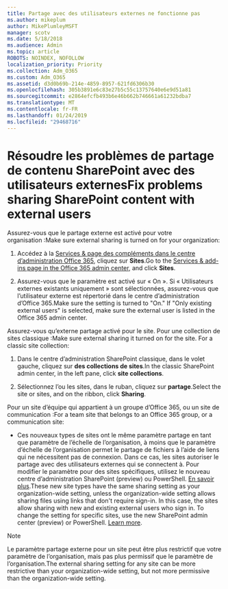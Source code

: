 ```yaml
---
title: Partage avec des utilisateurs externes ne fonctionne pas
ms.author: mikeplum
author: MikePlumleyMSFT
manager: scotv
ms.date: 5/18/2018
ms.audience: Admin
ms.topic: article
ROBOTS: NOINDEX, NOFOLLOW
localization_priority: Priority
ms.collection: Adm_O365
ms.custom: Adm_O365
ms.assetid: d3d0b69b-214e-4859-8957-621fd6306b30
ms.openlocfilehash: 305b3891e6c83e27b5c55c13757640e6e9d51a81
ms.sourcegitcommit: e2864efcfb493b6e46b662b746661a61232bdba7
ms.translationtype: MT
ms.contentlocale: fr-FR
ms.lasthandoff: 01/24/2019
ms.locfileid: "29468716"
---
```

# <a name="fix-problems-sharing-sharepoint-content-with-external-users"></a><span data-ttu-id="8e810-102">Résoudre les problèmes de partage de contenu SharePoint avec des utilisateurs externes</span><span class="sxs-lookup"><span data-stu-id="8e810-102">Fix problems sharing SharePoint content with external users</span></span>

<span data-ttu-id="8e810-103">Assurez-vous que le partage externe est activé pour votre organisation :</span><span class="sxs-lookup"><span data-stu-id="8e810-103">Make sure external sharing is turned on for your organization:</span></span>
  
1. <span data-ttu-id="8e810-104">Accédez à la [Services &amp; page des compléments dans le centre d’administration Office 365](https://portal.office.com/adminportal/home#/Settings/ServicesAndAddIns), cliquez sur **Sites**.</span><span class="sxs-lookup"><span data-stu-id="8e810-104">Go to the [Services &amp; add-ins page in the Office 365 admin center](https://portal.office.com/adminportal/home#/Settings/ServicesAndAddIns), and click **Sites**.</span></span>
    
2. <span data-ttu-id="8e810-p101">Assurez-vous que le paramètre est activé sur « On ». Si « Utilisateurs externes existants uniquement » sont sélectionnées, assurez-vous que l’utilisateur externe est répertorié dans le centre d’administration d’Office 365.</span><span class="sxs-lookup"><span data-stu-id="8e810-p101">Make sure the setting is turned to "On." If "Only existing external users" is selected, make sure the external user is listed in the Office 365 admin center.</span></span>
    
<span data-ttu-id="8e810-p102">Assurez-vous qu’externe partage activé pour le site. Pour une collection de sites classique :</span><span class="sxs-lookup"><span data-stu-id="8e810-p102">Make sure external sharing it turned on for the site. For a classic site collection:</span></span>
  
1. <span data-ttu-id="8e810-109">Dans le centre d’administration SharePoint classique, dans le volet gauche, cliquez sur **des collections de sites**.</span><span class="sxs-lookup"><span data-stu-id="8e810-109">In the classic SharePoint admin center, in the left pane, click **site collections**.</span></span>
    
2. <span data-ttu-id="8e810-110">Sélectionnez l’ou les sites, dans le ruban, cliquez sur **partage**.</span><span class="sxs-lookup"><span data-stu-id="8e810-110">Select the site or sites, and on the ribbon, click **Sharing**.</span></span>
    
<span data-ttu-id="8e810-111">Pour un site d’équipe qui appartient à un groupe d’Office 365, ou un site de communication :</span><span class="sxs-lookup"><span data-stu-id="8e810-111">For a team site that belongs to an Office 365 group, or a communication site:</span></span>
  
- <span data-ttu-id="8e810-p103">Ces nouveaux types de sites ont le même paramètre partage en tant que paramètre de l’échelle de l’organisation, à moins que le paramètre d’échelle de l’organisation permet le partage de fichiers à l’aide de liens qui ne nécessitent pas de connexion. Dans ce cas, les sites autoriser le partage avec des utilisateurs externes qui se connectent à. Pour modifier le paramètre pour des sites spécifiques, utilisez le nouveau centre d’administration SharePoint (preview) ou PowerShell. [En savoir plus](https://go.microsoft.com/fwlink/?linkid=871863).</span><span class="sxs-lookup"><span data-stu-id="8e810-p103">These new site types have the same sharing setting as your organization-wide setting, unless the organization-wide setting allows sharing files using links that don't require sign-in. In this case, the sites allow sharing with new and existing external users who sign in. To change the setting for specific sites, use the new SharePoint admin center (preview) or PowerShell. [Learn more](https://go.microsoft.com/fwlink/?linkid=871863).</span></span>
    
> [!NOTE]
> <span data-ttu-id="8e810-116">Le paramètre partage externe pour un site peut être plus restrictif que votre paramètre de l’organisation, mais pas plus permissif que le paramètre de l’organisation.</span><span class="sxs-lookup"><span data-stu-id="8e810-116">The external sharing setting for any site can be more restrictive than your organization-wide setting, but not more permissive than the organization-wide setting.</span></span> 
  

